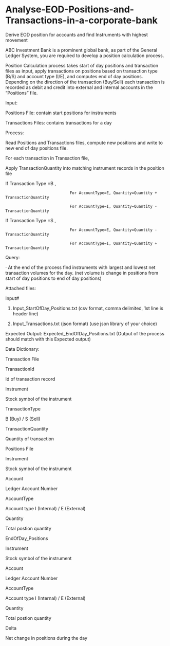 # Analyse-EOD-Positions-and-Transactions-in-a-corporate-bank
Derive EOD position for accounts and find Instruments with highest movement


ABC Investment Bank is a prominent global bank, as part of the General Ledger System, you are required to develop a position calculation process.

Position Calculation process takes start of day positions and transaction files as input, apply transactions on positions based on transaction type (B/S) and account type (I/E), and computes end of day positions. Depending on the direction of the transaction (Buy/Sell) each transaction is recorded as debit and credit into external and internal accounts in the “Positions” file.

 

Input:

Positions File: contain start positions for instruments

Transactions Files: contains transactions for a day

 

Process:

Read Positions and Transactions files, compute new positions and write to new end of day positions file.

For each transaction in Transaction file,

Apply TransactionQuantity into matching instrument records in the position file

If Transaction Type =B ,

                                For AccountType=E, Quantity=Quantity + TransactionQuantity

                                For AccountType=I, Quantity=Quantity - TransactionQuantity

If Transaction Type =S ,

                                For AccountType=E, Quantity=Quantity - TransactionQuantity

                                For AccountType=I, Quantity=Quantity + TransactionQuantity

 

Query:

·         At the end of the process find instruments with largest and lowest net transaction volumes for the day. (net volume is change in positions from start of day positions to end of day positions)

 

 

Attached files:

Input#

1. Input_StartOfDay_Positions.txt  (csv format, comma delimited, 1st line is header line)

2. Input_Transactions.txt (json format)  (use json library of your choice)

 

Expected Output: Expected_EndOfDay_Positions.txt (Output of the process should match with this Expected output)

 

 

Data Dictionary:

 

Transaction File

TransactionId

Id of transaction record

Instrument

Stock symbol of the instrument

TransactionType

B (Buy) / S (Sell)

TransactionQuantity

Quantity of transaction

 

 

Positions File

Instrument

Stock symbol of the instrument

Account

Ledger Account Number

AccountType

Account type I (Internal) / E (External)

Quantity

Total postion quantity

 

 

EndOfDay_Positions

Instrument

Stock symbol of the instrument

Account

Ledger Account Number

AccountType

Account type I (Internal) / E (External)

Quantity

Total postion quantity

Delta

Net change in positions during the day

